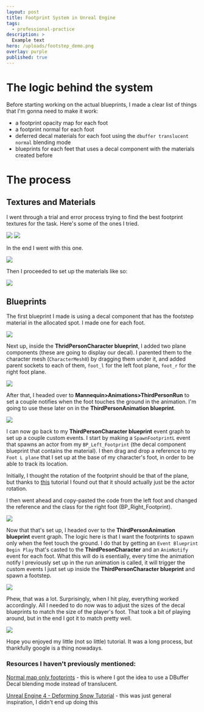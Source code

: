 ```yaml
---
layout: post
title: Footprint System in Unreal Engine
tags:
  - professional-practice
description: >
  Example text
hero: /uploads/footstep_demo.png
overlay: purple
published: true
---
```


# The logic behind the system
Before starting working on the actual blueprints, I made a clear list of things that I'm gonna need to make it work:

- a footprint opacity map for each foot
- a footprint normal for each foot
- deferred decal materials for each foot using the `dbuffer translucent normal` blending mode
- blueprints for each feet that uses a decal component with the materials created before

# The process

## Textures and Materials

I went through a trial and error process trying to find the best footprint textures for the task. Here's some of the ones I tried.

![](/uploads/T_footstep_left.png)
![](/uploads/T_footstep_left2.png)

In the end I went with this one.

![](/uploads/T_footstep_left3.png)

Then I proceeded to set up the materials like so: 

![](/uploads/material_foot.png)

## Blueprints

The first blueprint I made is using a decal component that has the footstep material in the allocated spot. I made one for each foot.

![](/uploads/foot_blueprint.png)

Next up, inside the **ThridPersonCharacter blueprint**, I added two plane components (these are going to display our decal). I parented them to the character mesh (`CharacterMesh0`) by dragging them under it, and added parent sockets to each of them, `foot_l` for the left foot plane, `foot_r` for the right foot plane.

![](/uploads/tp_blueprint1.png)

After that, I headed over to **Mannequin>Animations>ThirdPersonRun** to set a couple notifies when the foot touches the ground in the animation. I'm going to use these later on in the **ThirdPersonAnimation blueprint**.

![](/uploads/notify.png)


I can now go back to my **ThirdPersonCharacter blueprint** event graph to set up a couple custom events. I start by making a `SpawnFootprintL` event that spawns an actor from my `BP_Left_Footprint` (the decal component blueprint that contains the material). I then drag and drop a reference to my `Foot L plane` that I set up at the base of my character's foot, in order to be able to track its location. 

Initially, I thought the rotation of the footprint should be that of the plane, but thanks to [this](https://www.youtube.com/watch?v=8AZWZ1xaA78) tutorial I found out that it should actually just be the actor rotation.

I then went ahead and copy-pasted the code from the left foot and changed the reference and the class for the right foot (BP_Right_Footprint). 

![](/uploads/spawn_footprint.png)

Now that that's set up, I headed over to the **ThirdPersonAnimation blueprint** event graph. The logic here is that I want the footprints to spawn only when the feet touch the ground. I do that by getting an `Event Blueprint Begin Play` that's casted to the **ThirdPesonCharacter** and an `AnimNotify` event for each foot. What this will do is esentially, every time the animation notify I previously set up in the run animation is called, it will trigger the custom events I just set up inside the **ThirdPersonCharacter blueprint** and spawn a footstep.

![](/uploads/animation_bp.png)

Phew, that was a lot. Surprisingly, when I hit play, everything worked accordingly. All I needed to do now was to adjust the sizes of the decal blueprints to match the size of the player's foot. That took a bit of playing around, but in the end I got it to match pretty well.

![](/uploads/footprintdemo2.gif)

Hope you enjoyed my little (not so little) tutorial. It was a long process, but thankfully google is a thing nowadays.

### Resources I haven't previously mentioned:


[Normal map only footprints](https://answers.unrealengine.com/questions/398942/normal-map-only-footprints.html) - this is where I got the idea to use a DBuffer Decal blending mode instead of translucent.


[Unreal Engine 4 - Deforming Snow Tutorial](https://www.youtube.com/watch?v=rN4f-uVmYjc) - this was just general inspiration, I didn't end up doing this